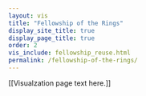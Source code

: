 ```yaml
---
layout: vis
title: "Fellowship of the Rings"
display_site_title: true
display_page_title: true
order: 2
vis_include: fellowship_reuse.html
permalink: /fellowship-of-the-rings/
---
```


[[Visualzation page text here.]]

